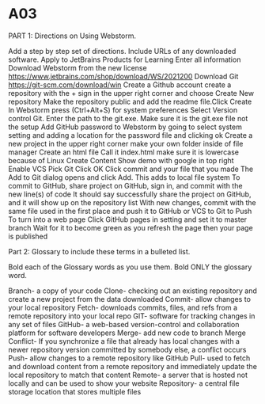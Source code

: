 # A03
PART 1: Directions on Using Webstorm.

Add a step by step set of directions. Include URLs of any downloaded software. 
Apply to JetBrains Products for Learning
Enter all information
Download Webstorm from the new license
https://www.jetbrains.com/shop/download/WS/2021200
Download Git
https://git-scm.com/download/win
Create a Github account
create a repository with the + sign in the upper right corner and choose Create New repository
Make the repository public and add the readme file.Click Create
In Webstorm press (Ctrl+Alt+S) for system preferences
Select Version control Git. Enter the path to the git.exe. Make sure it is the git.exe file not the setup
Add GitHub password to Webstorm by going to select system setting and adding a location for the password file and clicking ok
Create a new project in the upper right corner
make your own folder inside of file manager
Create an html file
Call it index.html make sure it is lowercase because of Linux
Create Content
Show demo with google in top right
Enable VCS
Pick Git
Click OK
Click commit and your file that you made
The Add to Git dialog opens and click Add. This adds to local file system
To commit to GitHub, share project on GitHub, sign in, and commit with the new line(s) of code
It should say successfully share the project on GitHub, and it will show up on the repository list
With new changes, commit with the same file used in the first place and push it to GitHub or VCS to Git to Push
To turn into a web page
Click GitHub pages in setting and set it to master branch
Wait for it to become green as you refresh the page
then your page is published

 

Part 2: Glossary to include these terms in a bulleted list.

Bold each of the Glossary words as you use them.  Bold ONLY the glossary word.

Branch- a copy of your code
Clone- checking out an existing repository and create a new project from the data downloaded
Commit- allow changes to your local repository
Fetch- downloads commits, files, and refs from a remote repository into your local repo
GIT- software for tracking changes in any set of files
GitHub- a web-based version-control and collaboration platform for software developers
Merge- add new code to branch
Merge Conflict- If you synchronize a file that already has local changes with a newer repository version committed by somebody else, a conflict occurs
Push- allow changes to a remote repository like GitHub
Pull- used to fetch and download content from a remote repository and immediately update the local repository to match that content
Remote- a server that is hosted not locally and can be used to show your website
Repository- a central file storage location that stores multiple files


